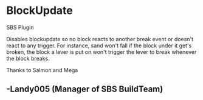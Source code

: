 # BlockUpdate
SBS Plugin

Disables blockupdate so no block reacts to another break event or doesn't react to any trigger. 
For instance, sand won't fall if the block under it get's broken, the block a lever is put on won't trigger the lever to break whenever the block breaks.

Thanks to Salmon and Mega 

## -Landy005 (Manager of SBS BuildTeam)
